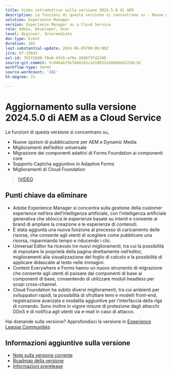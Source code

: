 ```yaml
---
title: Video introduttivo sulla versione 2024.5.0 di AEM
description: Le funzioni di questa versione si concentrano su - Nuove opzioni di pubblicazione per AEM e Dynamic Media Miglioramenti dell’editor universale Migrazione dei componenti adattivi di Forms Foundation ai componenti core Supporto Captcha aggiuntivo nei miglioramenti di Adaptive Forms Cloud Foundation
solution: Experience Manager
version: Experience Manager as a Cloud Service
role: Admin, Developer, User
level: Beginner, Intermediate
doc-type: Event
duration: 282
last-substantial-update: 2024-06-05T00:00:00Z
jira: KT-15643
exl-id: 7b3f2b08-70e0-47e5-af9e-2600f3fd2348
source-git-commit: 5c946ab73e78d4243ca310032a10bb8e82228c3d
workflow-type: tm+mt
source-wordcount: '281'
ht-degree: 1%

---
```


# Aggiornamento sulla versione 2024.5.0 di AEM as a Cloud Service

Le funzioni di questa versione si concentrano su,

* Nuove opzioni di pubblicazione per AEM e Dynamic Media
* Miglioramenti dell’editor universale
* Migrazione dei componenti adattivi di Forms Foundation ai componenti core
* Supporto Captcha aggiuntivo in Adaptive Forms
* Miglioramenti di Cloud Foundation

>[!VIDEO](https://video.tv.adobe.com/v/3429503/?learn=on)

## Punti chiave da eliminare

* Adobe Experience Manager si concentra sulla gestione della customer experience nell’era dell’intelligenza artificiale, con l’intelligenza artificiale generativa che sblocca le esperienze basate su intenti e consente ai brand di ampliare la creazione e le esperienze di contenuti.
* È stata aggiunta una nuova funzione al processo di caricamento delle risorse, che consente agli utenti di scegliere come pubblicare una risorsa, risparmiando tempo e riducendo i clic.
* Universal Editor ha ricevuto tre nuovi miglioramenti, tra cui la possibilità di impostare le proprietà della pagina direttamente nell’editor, miglioramenti alla visualizzazione del foglio di calcolo e la possibilità di applicare didascalie al testo nelle immagini.
* Content Everywhere e Forms hanno un nuovo strumento di migrazione che consente agli utenti di passare dai componenti di base ai componenti di base, consentendo di utilizzare moduli headless per scopi cross-channel.
* Cloud Foundation ha subito diversi miglioramenti, tra cui ambienti per sviluppatori rapidi, la possibilità di sfruttare temi e modelli front-end, registrazione avanzata e modalità aggiuntive per l’interfaccia della riga di comando. Sono inoltre in vigore misure di protezione dagli attacchi DDoS e di notifica agli utenti via e-mail in caso di attacco.


Hai domande sulla versione?  Approfondisci la versione in [Experience League Communities](https://adobe.ly/44Ofo8H)

## Informazioni aggiuntive sulla versione

* [Note sulla versione corrente](https://experienceleague.adobe.com/docs/experience-manager-cloud-service/content/release-notes/home.html?lang=it)
* [Roadmap della versione](https://experienceleague.adobe.com/docs/experience-manager-release-information/aem-release-updates/update-releases-roadmap.html?lang=it)
* [Informazioni prerelease](https://experienceleague.adobe.com/docs/experience-manager-cloud-service/content/release-notes/prerelease.html)
